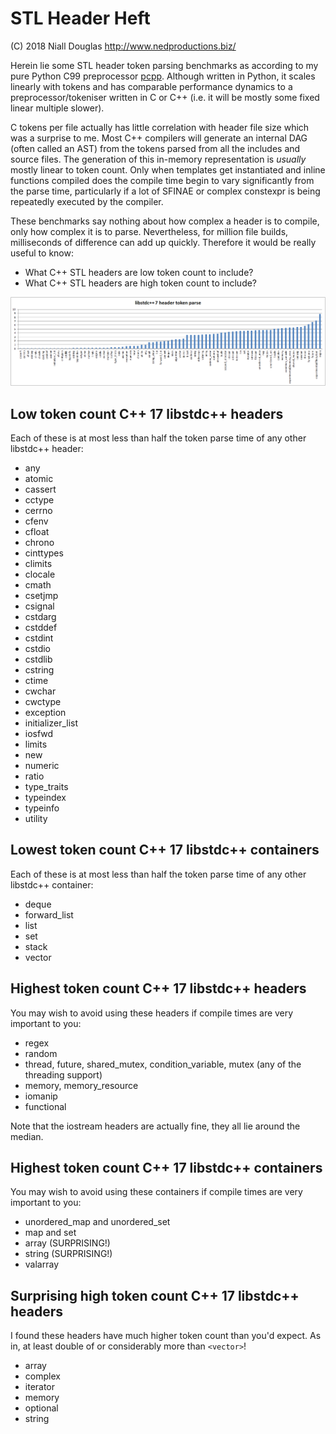 # STL Header Heft

(C) 2018 Niall Douglas http://www.nedproductions.biz/

Herein lie some STL header token parsing benchmarks as according to my pure
Python C99 preprocessor [pcpp](https://github.com/ned14/pcpp). Although
written in Python, it scales linearly with tokens and has comparable
performance dynamics to a preprocessor/tokeniser written in C or C++
(i.e. it will be mostly some fixed linear multiple slower).

C tokens per file actually has little correlation with header file size which
was a surprise to me. Most C++ compilers will generate an internal DAG
(often called an AST) from the tokens parsed from all the includes and
source files. The generation of this in-memory representation is *usually*
mostly linear to token count. Only when templates get instantiated and
inline functions compiled does the compile time begin to vary significantly
from the parse time, particularly if a lot of SFINAE or complex constexpr is being
repeatedly executed by the compiler.

These benchmarks say nothing about how complex a header is to compile,
only how complex it is to parse. Nevertheless, for million file builds,
milliseconds of difference can add up quickly. Therefore it would be
really useful to know:

- What C++ STL headers are low token count to include?
- What C++ STL headers are high token count to include?

<center>
<img src="https://raw.githubusercontent.com/ned14/stl-header-heft/master/graphs/libstdc++-7.png"/>
</center>

## Low token count C++ 17 libstdc++ headers

Each of these is at most less than half the token parse time of any other
libstdc++ header:

- any
- atomic
- cassert
- cctype
- cerrno
- cfenv
- cfloat
- chrono
- cinttypes
- climits
- clocale
- cmath
- csetjmp
- csignal
- cstdarg
- cstddef
- cstdint
- cstdio
- cstdlib
- cstring
- ctime
- cwchar
- cwctype
- exception
- initializer_list
- iosfwd
- limits
- new
- numeric
- ratio
- type_traits
- typeindex
- typeinfo
- utility

## Lowest token count C++ 17 libstdc++ containers

Each of these is at most less than half the token parse time of any other
libstdc++ container:

- deque
- forward_list
- list
- set
- stack
- vector

## Highest token count C++ 17 libstdc++ headers

You may wish to avoid using these headers if compile times are very important
to you:

- regex
- random
- thread, future, shared_mutex, condition_variable, mutex (any of the threading support)
- memory, memory_resource
- iomanip
- functional

Note that the iostream headers are actually fine, they all lie around the median.

## Highest token count C++ 17 libstdc++ containers

You may wish to avoid using these containers if compile times are very important
to you:

- unordered_map and unordered_set
- map and set
- array (SURPRISING!)
- string (SURPRISING!)
- valarray

## Surprising high token count C++ 17 libstdc++ headers

I found these headers have much higher token count than you'd expect.
As in, at least double of or considerably more than `<vector>`!

- array
- complex
- iterator
- memory
- optional
- string
